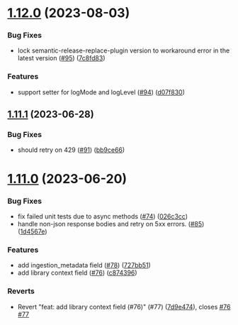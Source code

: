 # [1.12.0](https://github.com/amplitude/Amplitude-Java/compare/v1.11.1...v1.12.0) (2023-08-03)


### Bug Fixes

* lock semantic-release-replace-plugin version to workaround error in the latest version ([#95](https://github.com/amplitude/Amplitude-Java/issues/95)) ([7c8fd83](https://github.com/amplitude/Amplitude-Java/commit/7c8fd83c00175dfbfa200734d85e2502e8afcd46))


### Features

* support setter for logMode and logLevel ([#94](https://github.com/amplitude/Amplitude-Java/issues/94)) ([d07f830](https://github.com/amplitude/Amplitude-Java/commit/d07f83085a874a26d734bceea77f44b290157508))

## [1.11.1](https://github.com/amplitude/Amplitude-Java/compare/v1.11.0...v1.11.1) (2023-06-28)


### Bug Fixes

* should retry on 429 ([#91](https://github.com/amplitude/Amplitude-Java/issues/91)) ([bb9ce66](https://github.com/amplitude/Amplitude-Java/commit/bb9ce6680c268db318feb25ec12ac0d0f3d76df0))

# [1.11.0](https://github.com/amplitude/Amplitude-Java/compare/v1.10.0...v1.11.0) (2023-06-20)


### Bug Fixes

* fix failed unit tests due to async methods ([#74](https://github.com/amplitude/Amplitude-Java/issues/74)) ([026c3cc](https://github.com/amplitude/Amplitude-Java/commit/026c3cc42f957272dfdef9522e9cd9ceac1c1b54))
* handle non-json response bodies and retry on 5xx errors. ([#85](https://github.com/amplitude/Amplitude-Java/issues/85)) ([1d4567e](https://github.com/amplitude/Amplitude-Java/commit/1d4567e9f5c0c19ca6e6245ec8e8731437e24bd2))


### Features

* add ingestion_metadata field ([#78](https://github.com/amplitude/Amplitude-Java/issues/78)) ([727bb51](https://github.com/amplitude/Amplitude-Java/commit/727bb51ba9d88060e4480e6260e29baea59194cd))
* add library context field ([#76](https://github.com/amplitude/Amplitude-Java/issues/76)) ([c874396](https://github.com/amplitude/Amplitude-Java/commit/c87439673ddcab22868cde8be53047b9a7d4dc31))


### Reverts

* Revert "feat: add library context field (#76)" (#77) ([7d9e474](https://github.com/amplitude/Amplitude-Java/commit/7d9e474ffcf292a9329015aadc17379b6bfe729c)), closes [#76](https://github.com/amplitude/Amplitude-Java/issues/76) [#77](https://github.com/amplitude/Amplitude-Java/issues/77)
